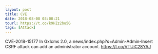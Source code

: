 ```yaml
---
layout: post
title: CVE
date: 2018-08-08 03:00:21
tourl: https://t.co/k9HZz2bu5G
tags: [Attack]
---
```

CVE-2018-15177 In Gxlcms 2.0, a news/index.php?s=Admin-Admin-Insert CSRF attack can add an administrator account.  https://t.co/VTUiC28YAJ